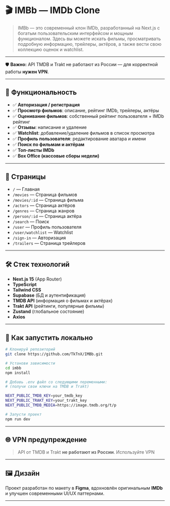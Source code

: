 # 🎬 IMBb — IMDb Clone

> IMBb — это современный клон IMDb, разработанный на Next.js с богатым пользовательским интерфейсом и мощным функционалом. Здесь вы можете искать фильмы, просматривать подробную информацию, трейлеры, актёров, а также вести свою коллекцию оценок и watchlist.

---

🛡️ **Важно:** API TMDB и Trakt не работают из России — для корректной работы **нужен VPN**.

---

## 📌 Функциональность

- ✅ **Авторизация / регистрация**
- ✅ **Просмотр фильмов**: описание, рейтинг IMDb, трейлеры, актёры
- ✅ **Оценивание фильмов**: собственный рейтинг пользователя + IMDb рейтинг
- ✅ **Отзывы**: написание и удаление
- ✅ **Watchlist**: добавление/удаление фильмов в список просмотра
- ✅ **Профиль пользователя**: редактирование аватара и имени
- ✅ **Поиск по фильмам и актёрам**
- ✅ **Топ-листы IMDb**
- ✅ **Box Office (кассовые сборы недели)**

---

## 🧭 Страницы

- `/` — Главная
- `/movies` — Страница фильмов
- `/movies/:id` — Страница фильма
- `/actors` — Страница актёров
- `/genres` — Страница жанров
- `/person/:id` — Страница актёра
- `/search` — Поиск
- `/user` — Профиль пользователя
- `/user/watchlist` — Watchlist
- `/sign-in` — Авторизация
- `/trailers` — Страница трейлеров

---

## 🛠️ Стек технологий

- **Next.js 15** (App Router)
- **TypeScript**
- **Tailwind CSS**
- **Supabase** (БД и аутентификация)
- **TMDB API** (информация о фильмах и актёрах)
- **Trakt API** (рейтинги, популярные фильмы)
- **Zustand** (глобальное состояние)
- **Axios**


---

## 🧪 Как запустить локально

```bash
# Клонируй репозиторий
git clone https://github.com/TkTnX/IMBb.git

# Установи зависимости
cd imbb
npm install

# Добавь .env файл со следующими переменными:
# (получи свои ключи на TMDB и Trakt)

NEXT_PUBLIC_TMDB_KEY=your_tmdb_key
NEXT_PUBLIC_TRAKT_KEY=your_trakt_key
NEXT_PUBLIC_TMDB_MEDIA=https://image.tmdb.org/t/p

# Запусти проект
npm run dev
```

---

## 🌐 VPN предупреждение

> API от TMDB и Trakt **не работают из России**. Используйте VPN 

---

## 🖼️ Дизайн

Проект разработан по макету в **Figma**, вдохновлён оригинальным **IMDb** и улучшен современными UI/UX паттернами.

---

